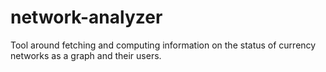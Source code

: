 # network-analyzer

Tool around fetching and computing information on the status of currency networks as a graph and their users.
